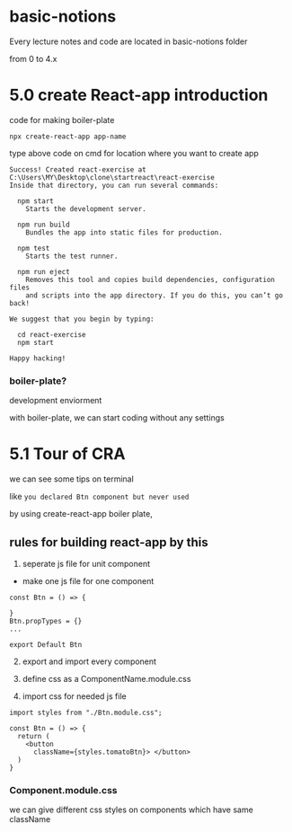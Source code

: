 # basic-notions

Every lecture notes and code are
located in basic-notions folder

from 0 to 4.x

# 5.0 create React-app introduction

code for making boiler-plate

```
npx create-react-app app-name
```

type above code on cmd for location where you want to create app

```
Success! Created react-exercise at C:\Users\MY\Desktop\clone\startreact\react-exercise
Inside that directory, you can run several commands:

  npm start
    Starts the development server.

  npm run build
    Bundles the app into static files for production.

  npm test
    Starts the test runner.

  npm run eject
    Removes this tool and copies build dependencies, configuration files
    and scripts into the app directory. If you do this, you can’t go back!

We suggest that you begin by typing:

  cd react-exercise
  npm start

Happy hacking!
```

### boiler-plate?

development enviorment

with boiler-plate, we can start coding without any settings

# 5.1 Tour of CRA

we can see some tips on terminal

like `you declared Btn component but never used`

by using create-react-app boiler plate,

## rules for building react-app by this

1. seperate js file for unit component

- make one js file for one component

```
const Btn = () => {

}
Btn.propTypes = {}
...

export Default Btn
```

2. export and import every component

3. define css as a ComponentName.module.css

4. import css for needed js file

```
import styles from "./Btn.module.css";

const Btn = () => {
  return (
    <button
      className={styles.tomatoBtn}> </button>
  )
}
```

### Component.module.css

we can give different css styles
on components which have same className
